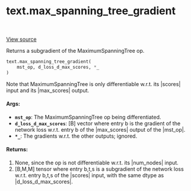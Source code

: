 <div itemscope itemtype="http://developers.google.com/ReferenceObject">
<meta itemprop="name" content="text.max_spanning_tree_gradient" />
<meta itemprop="path" content="Stable" />
</div>

# text.max_spanning_tree_gradient

<!-- Insert buttons and diff -->

<table class="tfo-notebook-buttons tfo-api" align="left">
</table>

<a target="_blank" href="https://github.com/tensorflow/text/tree/master/tensorflow_text/python/ops/mst_ops.py">View source</a>



Returns a subgradient of the MaximumSpanningTree op.

```python
text.max_spanning_tree_gradient(
    mst_op, d_loss_d_max_scores, *_
)
```



<!-- Placeholder for "Used in" -->

Note that MaximumSpanningTree is only differentiable w.r.t. its |scores| input
and its |max_scores| output.

#### Args:


* <b>`mst_op`</b>: The MaximumSpanningTree op being differentiated.
* <b>`d_loss_d_max_scores`</b>: [B] vector where entry b is the gradient of the network
  loss w.r.t. entry b of the |max_scores| output of the |mst_op|.
* <b>`*_`</b>: The gradients w.r.t. the other outputs; ignored.


#### Returns:

1. None, since the op is not differentiable w.r.t. its |num_nodes| input.
2. [B,M,M] tensor where entry b,t,s is a subgradient of the network loss
   w.r.t. entry b,t,s of the |scores| input, with the same dtype as
   |d_loss_d_max_scores|.
